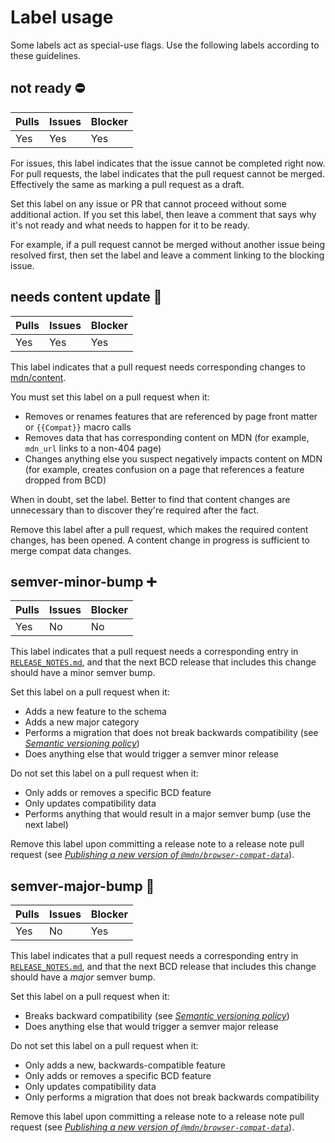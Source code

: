 # Label usage

Some labels act as special-use flags. Use the following labels according to these guidelines.

## not ready ⛔

| Pulls | Issues | Blocker |
| ----- | ------ | ------- |
| Yes   | Yes    | Yes     |

For issues, this label indicates that the issue cannot be completed right now. For pull requests, the label indicates that the pull request cannot be merged. Effectively the same as marking a pull request as a draft.

Set this label on any issue or PR that cannot proceed without some additional action. If you set this label, then leave a comment that says why it's not ready and what needs to happen for it to be ready.

For example, if a pull request cannot be merged without another issue being resolved first, then set the label and leave a comment linking to the blocking issue.

## needs content update 📝

| Pulls | Issues | Blocker |
| ----- | ------ | ------- |
| Yes   | Yes    | Yes     |

This label indicates that a pull request needs corresponding changes to [mdn/content](https://github.com/mdn/content/).

You must set this label on a pull request when it:

- Removes or renames features that are referenced by page front matter or `{{Compat}}` macro calls
- Removes data that has corresponding content on MDN (for example, `mdn_url` links to a non-404 page)
- Changes anything else you suspect negatively impacts content on MDN (for example, creates confusion on a page that references a feature dropped from BCD)

When in doubt, set the label. Better to find that content changes are unnecessary than to discover they're required after the fact.

Remove this label after a pull request, which makes the required content changes, has been opened. A content change in progress is sufficient to merge compat data changes.

## semver-minor-bump ➕

| Pulls | Issues | Blocker |
| ----- | ------ | ------- |
| Yes   | No     | No      |

This label indicates that a pull request needs a corresponding entry in [`RELEASE_NOTES.md`](../RELEASE_NOTES.md), and that the next BCD release that includes this change should have a minor semver bump.

Set this label on a pull request when it:

- Adds a new feature to the schema
- Adds a new major category
- Performs a migration that does not break backwards compatibility (see [_Semantic versioning policy_](../README.md#semantic-versioning-policy))
- Does anything else that would trigger a semver minor release

Do not set this label on a pull request when it:

- Only adds or removes a specific BCD feature
- Only updates compatibility data
- Performs anything that would result in a major semver bump (use the next label)

Remove this label upon committing a release note to a release note pull request (see [_Publishing a new version of `@mdn/browser-compat-data`_](./publishing.md#publishing-a-new-version-of-mdnbrowser-compat-data)).

## semver-major-bump 🚨

| Pulls | Issues | Blocker |
| ----- | ------ | ------- |
| Yes   | No     | Yes     |

This label indicates that a pull request needs a corresponding entry in [`RELEASE_NOTES.md`](../RELEASE_NOTES.md), and that the next BCD release that includes this change should have a _major_ semver bump.

Set this label on a pull request when it:

- Breaks backward compatibility (see [_Semantic versioning policy_](../README.md#semantic-versioning-policy))
- Does anything else that would trigger a semver major release

Do not set this label on a pull request when it:

- Only adds a new, backwards-compatible feature
- Only adds or removes a specific BCD feature
- Only updates compatibility data
- Only performs a migration that does not break backwards compatibility

Remove this label upon committing a release note to a release note pull request (see [_Publishing a new version of `@mdn/browser-compat-data`_](./publishing.md#publishing-a-new-version-of-mdnbrowser-compat-data)).
